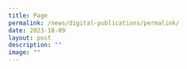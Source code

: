 ```yaml
---
title: Page
permalink: /news/digital-publications/permalink/
date: 2023-10-09
layout: post
description: ""
image: ""
---
```

